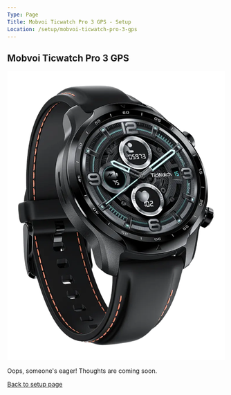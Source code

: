 ```yaml
---
Type: Page
Title: Mobvoi Ticwatch Pro 3 GPS - Setup
Location: /setup/mobvoi-ticwatch-pro-3-gps
---
```


## Mobvoi Ticwatch Pro 3 GPS

<div class="img-container-wide"> <img alt="A picture of the Mobvoi Ticwatch Pro 3 GPS" src="https://raw.githubusercontent.com/george-probably/chachanidze.com/main/Images/setup/mobvoi-ticwatch-pro-3-gps.webp"> </div>

Oops, someone's eager! Thoughts are coming soon.

[Back to setup page](/setup)